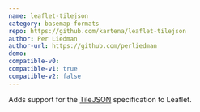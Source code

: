 ```yaml
---
name: leaflet-tilejson
category: basemap-formats
repo: https://github.com/kartena/leaflet-tilejson
author: Per Liedman
author-url: https://github.com/perliedman
demo: 
compatible-v0:
compatible-v1: true
compatible-v2: false
---
```


Adds support for the <a href="https://github.com/mapbox/tilejson-spec">TileJSON</a> specification to Leaflet.

